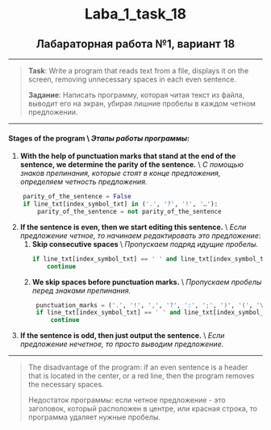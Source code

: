<h1 align="center">Laba_1_task_18 </h1>
<h2 align="center">Лабараторная работа №1, вариант 18 </h2>

---
> __Task__: Write a program that reads text from a file, displays it on the screen, removing unnecessary spaces in each even sentence.
> 
> __Задание__: Написать программу, которая читая текст  из файла, выводит его на экран, убирая лишние пробелы в каждом четном предложении. 

---
#### __Stages of the program__ \ _Этапы работы программы_:

1. __With the help of punctuation marks that stand at the end of the sentence, we determine the parity of the sentence.__ \ _С помощью знаков препинания, которые стоят в конце предложения, определяем четность предложения._
```python
    parity_of_the_sentence = False  
    if line_txt[index_symbol_txt] in ('.', '?', '!', '…'):                     
        parity_of_the_sentence = not parity_of_the_sentence
```
2. __If the sentence is even, then we start editing this sentence.__ \ _Если предложение четное, то начинаем редактировать это предложение_:
   1. __Skip consecutive spaces__ \ _Пропускаем подряд идущие пробелы._
       ```python
       if line_txt[index_symbol_txt] == ' ' and line_txt[index_symbol_txt+1] == ' ':
           continue
      ```
   2. __We skip spaces before punctuation marks.__ \ _Пропускаем пробелы перед знаками препинания._
      ```python
       punctuation_marks = ('.', '!', ',', '?', ':', ';', ')', '(', '\'', '\"', '»', '…')
       if line_txt[index_symbol_txt] == ' ' and line_txt[index_symbol_txt + 1] in punctuation_marks:
           continue
       ```
3. __If the sentence is odd, then just output the sentence.__ \ _Если предложение нечетное, то просто выводим предложение._

---
> The disadvantage of the program: if an even sentence is a header that is located in the center, or a red line, then the program removes the necessary spaces.
>
> Недостаток программы: если четное предложение - это заголовок, который расположен в центре, или красная строка, то программа удаляет нужные пробелы.




